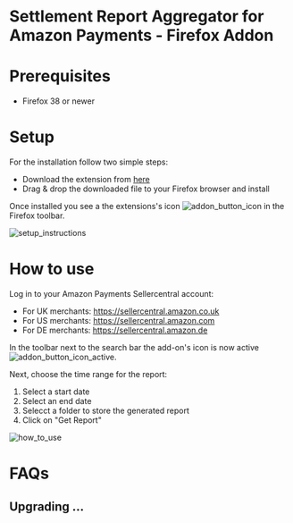 Settlement Report Aggregator for Amazon Payments - Firefox Addon
================================================================



Prerequisites
============
* Firefox 38 or newer

Setup
============

For the installation follow two simple steps:
* Download the extension from [here](https://s3.eu-central-1.amazonaws.com/eps-eu-external-file-share/Settlement_Report_Aggregator/settlement_report_aggregator_for_amazon_payments-current.xpi)
* Drag & drop the downloaded file to your Firefox browser and install

Once installed you see a the extensions's icon ![addon_button_icon](https://s3.eu-central-1.amazonaws.com/eps-eu-external-file-share/Settlement_Report_Aggregator/documentation/arrow-circle-bottom-disabled.png) in the Firefox toolbar. 


![setup_instructions](https://s3.eu-central-1.amazonaws.com/eps-eu-external-file-share/Settlement_Report_Aggregator/documentation/settlement_report_aggregator_setup.gif)

How to use
============
Log in to your Amazon Payments Sellercentral account:
* For UK merchants: https://sellercentral.amazon.co.uk
* For US merchants: https://sellercentral.amazon.com
* For DE merchants: https://sellercentral.amazon.de

In the toolbar next to the search bar the add-on's icon is now active ![addon_button_icon_active](https://s3.eu-central-1.amazonaws.com/eps-eu-external-file-share/Settlement_Report_Aggregator/documentation/arrow-circle-bottom.png). 

Next, choose the time range for the report:
1. Select a start date
2. Select an end date
3. Selecct a folder to store the generated report
4. Click on "Get Report"


![how_to_use](https://s3.eu-central-1.amazonaws.com/eps-eu-external-file-share/Settlement_Report_Aggregator/documentation/report_aggregator_how_it_works.png)



FAQs
============

Upgrading ...
-----------------------


